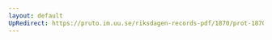 ```yaml
---
layout: default
UpRedirect: https://pruto.im.uu.se/riksdagen-records-pdf/1870/prot-1870--ak--120/prot-1870--ak--120_001.pdf
---
```

